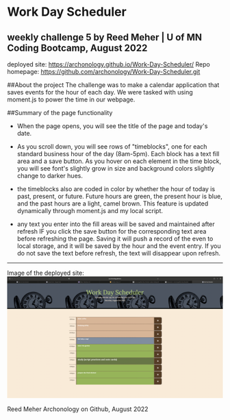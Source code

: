 # Work Day Scheduler
weekly challenge 5
by Reed Meher | U of MN Coding Bootcamp, August 2022
--------------
deployed site: https://archonology.github.io/Work-Day-Scheduler/
Repo homepage: https://github.com/archonology/Work-Day-Scheduler.git

##About the project
The challenge was to make a calendar application that saves events for the hour of each day. We were tasked with using moment.js to power the time in our webpage.

##Summary of the page functionality
- When the page opens, you will see the title of the page and today's date. 

- As you scroll down, you will see rows of "timeblocks", one for each standard business hour of the day (8am-5pm). Each block has a text fill area and a save button. As you hover on each element in the time block, you will see font's slightly grow in size and background colors slightly change to darker hues.  

- the timeblocks also are coded in color by whether the hour of today is past, present, or future.  Future hours are green, the present hour is blue, and the past hours are a light, camel brown.  This feature is updated dynamically through moment.js and my local script.  

- any text you enter into the fill areas will be saved and maintained after refresh IF you click the save button for the corresponding text area before refreshing the page. Saving it will push a record of the even to local storage, and it will be saved by the hour and the event entry.  If you do not save the text before refresh, the text will disappear upon refresh.  

-----------------------
Image of the deployed site:
 <img src="./assests/Objects/Screen Shot 2022-08-06 at 11.44.00 AM.png" alt="Screenshot of deployed page">



 Reed Meher
 Archonology on Github, August 2022


